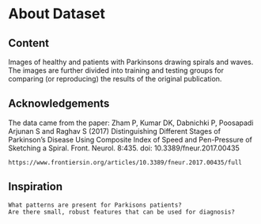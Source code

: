 # About Dataset
## Content

Images of healthy and patients with Parkinsons drawing spirals and waves. The images are further divided into training and testing groups for comparing (or reproducing) the results of the original publication.

## Acknowledgements

The data came from the paper: Zham P, Kumar DK, Dabnichki P, Poosapadi Arjunan S and Raghav S (2017) Distinguishing Different Stages of Parkinson’s Disease Using Composite Index of Speed and Pen-Pressure of Sketching a Spiral. Front. Neurol. 8:435. doi: 10.3389/fneur.2017.00435

    https://www.frontiersin.org/articles/10.3389/fneur.2017.00435/full

## Inspiration

    What patterns are present for Parkisons patients?
    Are there small, robust features that can be used for diagnosis?
